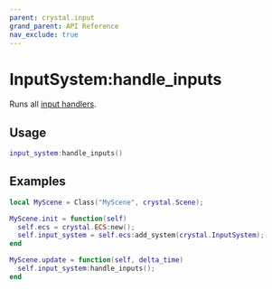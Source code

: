 ```yaml
---
parent: crystal.input
grand_parent: API Reference
nav_exclude: true
---
```


# InputSystem:handle_inputs

Runs all [input handlers](input_listener_add_input_handler).

## Usage

```lua
input_system:handle_inputs()
```

## Examples

```lua
local MyScene = Class("MyScene", crystal.Scene);

MyScene.init = function(self)
  self.ecs = crystal.ECS:new();
  self.input_system = self.ecs:add_system(crystal.InputSystem);
end

MyScene.update = function(self, delta_time)
  self.input_system:handle_inputs();
end
```
